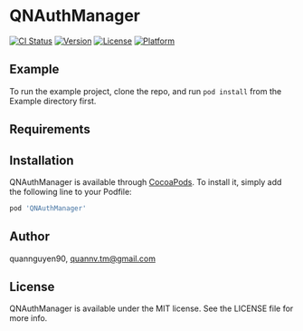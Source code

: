 # QNAuthManager

[![CI Status](https://img.shields.io/travis/quannguyen90/QNAuthManager.svg?style=flat)](https://travis-ci.org/quannguyen90/QNAuthManager)
[![Version](https://img.shields.io/cocoapods/v/QNAuthManager.svg?style=flat)](https://cocoapods.org/pods/QNAuthManager)
[![License](https://img.shields.io/cocoapods/l/QNAuthManager.svg?style=flat)](https://cocoapods.org/pods/QNAuthManager)
[![Platform](https://img.shields.io/cocoapods/p/QNAuthManager.svg?style=flat)](https://cocoapods.org/pods/QNAuthManager)

## Example

To run the example project, clone the repo, and run `pod install` from the Example directory first.

## Requirements

## Installation

QNAuthManager is available through [CocoaPods](https://cocoapods.org). To install
it, simply add the following line to your Podfile:

```ruby
pod 'QNAuthManager'
```

## Author

quannguyen90, quannv.tm@gmail.com

## License

QNAuthManager is available under the MIT license. See the LICENSE file for more info.
